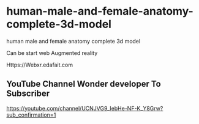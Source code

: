 # human-male-and-female-anatomy-complete-3d-model
human male and female anatomy complete 3d model

Can be start web Augmented reality

Https://Webxr.edafait.com


## YouTube Channel Wonder developer To Subscriber 
https://youtube.com/channel/UCNJVG9_IebHe-NF-K_Y8Grw?sub_confirmation=1

